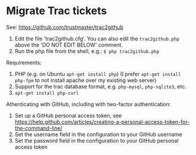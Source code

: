 # Migrate Trac tickets

See: https://github.com/trustmaster/trac2github

1. Edit the file 'trac2github.cfg'. You can also edit the `trac2github.php` above the 'DO NOT EDIT BELOW' comment.
2. Run the php file from the shell, e.g.:
`$ php trac2github.php`

Requirements:
1. PHP (e.g. on Ubuntu `apt-get install php`) (I prefer `apt-get install php-fpm` to not install apache over my existing web server)
2. Support for the trac database format, e.g. `php-mysql`, `php-sqlite3`, etc.
3. `apt-get install php-curl`

Athenticating with GitHub, including with two-factor authentication:
1. Set up a GitHub personal access token, see https://help.github.com/articles/creating-a-personal-access-token-for-the-command-line/
2. Set the username field in the configuration to your GitHub username
3. Set the password field in the configuration to your GitHub personal access token


